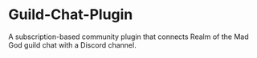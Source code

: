 # Guild-Chat-Plugin
A subscription-based community plugin that connects Realm of the Mad God guild chat with a Discord channel.
